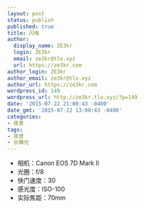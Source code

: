 ```yaml
---
layout: post
status: publish
published: true
title: 闪电
author:
  display_name: ZE3kr
  login: ZE3kr
  email: ze3kr@tlo.xyz
  url: https://ze3kr.com
author_login: ZE3kr
author_email: ze3kr@tlo.xyz
author_url: https://ze3kr.com
wordpress_id: 149
wordpress_url: http://ze3kr.tlo.xyz/?p=149
date: '2015-07-22 21:00:43 -0400'
date_gmt: '2015-07-22 13:00:43 -0400'
categories:
- 夜景
tags:
- 夜景
- 长曝光
---
```

<ul>
<li>相机：Canon EOS 7D Mark II</li>
<li>光圈：f/8</li>
<li>快门速度：30</li>
<li>感光度：ISO-100</li>
<li>实际焦距：70mm</li>
</ul>
